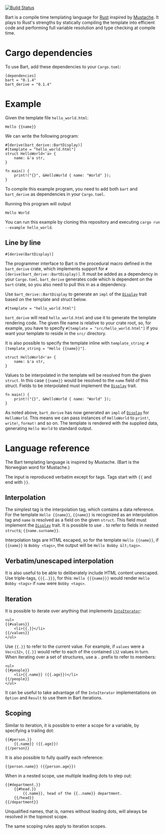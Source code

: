 [![Build Status](https://travis-ci.org/maghoff/bart.svg?branch=master)](https://travis-ci.org/maghoff/bart)

Bart is a compile time templating language for [Rust](https://www.rust-lang.org/en-US/) inspired by [Mustache](https://mustache.github.io/mustache.5.html). It plays to Rust's strengths by statically compiling the template into efficient code and performing full variable resolution and type checking at compile time.

Cargo dependencies
==================
To use Bart, add these dependencies to your `Cargo.toml`:

    [dependencies]
    bart = "0.1.4"
    bart_derive = "0.1.4"

Example
=======
Given the template file `hello_world.html`:

    Hello {{name}}

We can write the following program:

    #[derive(bart_derive::BartDisplay)]
    #[template = "hello_world.html"]
    struct HelloWorld<'a> {
        name: &'a str,
    }

    fn main() {
        print!("{}", &HelloWorld { name: "World" });
    }

To compile this example program, you need to add both `bart` and `bart_derive` as dependencies in your `Cargo.toml`.

Running this program will output

    Hello World

You can run this example by cloning this repository and executing `cargo run --example hello_world`.

Line by line
------------
    #[derive(BartDisplay)]

The programmer interface to Bart is the procedural macro defined in the `bart_derive` crate, which implements support for `#[derive(bart_derive::BartDisplay)]`. It must be added as a dependency in your `Cargo.toml`. `bart_derive` generates code which is dependent on the `bart` crate, so you also need to pull this in as a dependency.

Use `bart_derive::BartDisplay` to generate an `impl` of the [`Display`][Display] trait based on the template and struct below.

    #[template = "hello_world.html"]

`bart_derive` will read `hello_world.html` and use it to generate the template rendering code. The given file name is relative to your crate root, so, for example, you have to specify `#[template = "src/hello_world.html"]` if you want your template to reside in the `src/` directory.

It is also possible to specify the template inline with `template_string`: `#[template_string = "Hello {{name}}"]`.

    struct HelloWorld<'a> {
        name: &'a str,
    }

Values to be interpolated in the template will be resolved from the given `struct`. In this case `{{name}}` would be resolved to the `name` field of this struct. Fields to be interpolated must implement the [`Display`][Display] trait.

    fn main() {
        print!("{}", &HelloWorld { name: "World" });
    }

As noted above, `bart_derive` has now generated an `impl` of [`Display`][Display] for `HelloWorld`. This means we can pass instances of `HelloWorld` to `print!`, `write!`, `format!` and so on. The template is rendered with the supplied data, generating `Hello World` to standard output.

Language reference
==================
The Bart templating language is inspired by Mustache. (Bart is the Norwegian word for Mustache.)

The input is reproduced verbatim except for tags. Tags start with `{{` and end with `}}`.

Interpolation
-------------
The simplest tag is the interpolation tag, which contains a data reference. For the template `Hello {{name}}`, `{{name}}` is recognized as an interpolation tag and `name` is resolved as a field on the given `struct`. This field must implement the [`Display`][Display] trait. It is possible to use `.` to refer to fields in nested `struct`s; `{{name.surname}}`.

Interpolation tags are HTML escaped, so for the template `Hello {{name}}`, if `{{name}}` is `Bobby <tags>`, the output will be `Hello Bobby &lt;tags>`.

Verbatim/unescaped interpolation
--------------------------------
It is also useful to be able to deliberately include HTML content unescaped. Use triple-tags, `{{{`&hellip;`}}}`, for this: `Hello {{{name}}}` would render `Hello Bobby <tags>` if `name` were `Bobby <tags>`.

Iteration
---------
It is possible to iterate over anything that implements [`IntoIterator`](https://doc.rust-lang.org/std/iter/trait.IntoIterator.html):

    <ul>
    {{#values}}
        <li>{{.}}</li>
    {{/values}}
    </ul>

Use `{{.}}` to refer to the current value. For example, if `values` were a `Vec<i32>`, `{{.}}` would refer to each of the contained `i32` values in turn. When iterating over a set of structures, use a `.` prefix to refer to members:

    <ul>
    {{#people}}
        <li>{{.name}} ({{.age}})</li>
    {{/people}}
    </ul>

It can be useful to take advantage of the `IntoIterator` implementations on `Option` and `Result` to use them in Bart iterations.

Scoping
-------
Similar to iteration, it is possible to enter a scope for a variable, by specifying a trailing dot:

    {{#person.}}
        {{.name}} ({{.age}})
    {{/person}}

It is also possible to fully qualify each reference:

    {{person.name}} ({{person.age}})

When in a nested scope, use multiple leading dots to step out:

    {{#department.}}
        {{#head.}}
            {{.name}}, head of the {{..name}} department.
        {{/head}}
    {{/department}}

Unqualified names, that is, names without leading dots, will always be resolved in the topmost scope.

The same scoping rules apply to iteration scopes.


[Display]: https://doc.rust-lang.org/std/fmt/trait.Display.html
